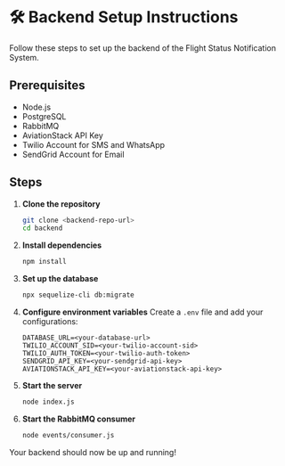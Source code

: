 # 🛠️ Backend Setup Instructions

Follow these steps to set up the backend of the Flight Status Notification System.

## Prerequisites

- Node.js
- PostgreSQL
- RabbitMQ
- AviationStack API Key
- Twilio Account for SMS and WhatsApp
- SendGrid Account for Email

## Steps

1. **Clone the repository**
    ```bash
    git clone <backend-repo-url>
    cd backend
    ```

2. **Install dependencies**
    ```bash
    npm install
    ```

3. **Set up the database**
    ```bash
    npx sequelize-cli db:migrate
    ```

4. **Configure environment variables**
    Create a `.env` file and add your configurations:
    ```env
    DATABASE_URL=<your-database-url>
    TWILIO_ACCOUNT_SID=<your-twilio-account-sid>
    TWILIO_AUTH_TOKEN=<your-twilio-auth-token>
    SENDGRID_API_KEY=<your-sendgrid-api-key>
    AVIATIONSTACK_API_KEY=<your-aviationstack-api-key>
    ```

5. **Start the server**
    ```bash
    node index.js
    ```

6. **Start the RabbitMQ consumer**
    ```bash
    node events/consumer.js
    ```

Your backend should now be up and running!
